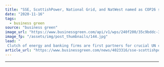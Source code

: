 ```yaml
---
title: "SSE, ScottishPower, National Grid, and NatWest named as COP26 sponsors"
date: "2020-11-16"
tags: 
  - business green
source: "business green"
image_url: "https://www.businessgreen.com/api/v1/wps/240f200/35c9bddc-32e4-4b6a-b25a-b3479c656774/7/Glasgow-CreditMarioGuti-185x114.jpg"
image_fp: "/assets/img/post_thumbnails/144.jpg"
lead: "
 Clutch of energy and banking firms are first partners for crucial UN climate summit, as major undersea cable project is announced ..."
article_url: "https://www.businessgreen.com/news/4023316/sse-scottishpower-national-grid-natwest-named-cop26-sponsors"
---
```


---
